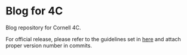 # Blog for 4C
Blog repository for Cornell 4C.

For official release, please refer to the guidelines set in [here](https://semver.org/) and attach proper version number in commits.